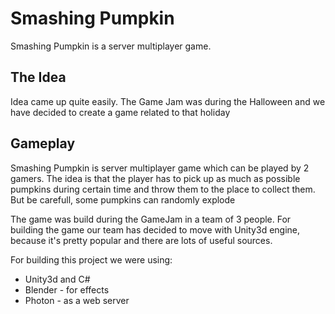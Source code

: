 # Smashing Pumpkin
Smashing Pumpkin is a server multiplayer game. 

## The Idea
Idea came up quite easily. The Game Jam was during the Halloween and we have decided to create a game related to that holiday

## Gameplay
Smashing Pumpkin is server multiplayer game which can be played by 2 gamers. The idea is that the player has to pick up as much as possible pumpkins during certain time and throw them to the place to collect them. But be carefull, some pumpkins can randomly explode

The game was build during the GameJam in a team of 3 people.
For building the game our team has decided to move with Unity3d engine, because it's pretty popular and there are lots of useful sources.

For building this project we were using:
  * Unity3d and C#
  * Blender - for effects
  * Photon - as a web server 
